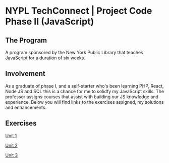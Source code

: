 # NYPL TechConnect | Project Code Phase II (JavaScript)

## The Program

A program sponsored by the New York Public Library that teaches JavaScript for a duration of six weeks.

## Involvement

As a graduate of phase I, and a self-starter who's been learning PHP, React, Node JS and SQL this is a chance for me to solidfy my JavaScript skills. The professor assigns courses that assist with building our JS knowledge and experience. Below you will find links to the exercises assigned, my solutions and enhancements.

## Exercises

[Unit 1](units/unit_1)

[Unit 2](units/unit_2)

[Unit 3](units/unit_3)
